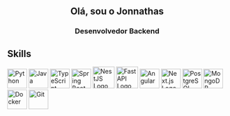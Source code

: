 <h2 align="center">Olá, sou o Jonnathas</h2>

<h3 align="center">Desenvolvedor Backend</h3>

<h2>Skills</h2>
<p>
  <img src="https://cdn.jsdelivr.net/gh/devicons/devicon/icons/python/python-original.svg" width="45" height="45" alt="Python"/>
  <img src="https://cdn.jsdelivr.net/gh/devicons/devicon/icons/java/java-original.svg" width="45" height="45" alt="Java"/>
  <img src="https://cdn.jsdelivr.net/gh/devicons/devicon/icons/typescript/typescript-original.svg" width="45" height="45" alt="TypeScript"/>
  <img src="https://cdn.jsdelivr.net/gh/devicons/devicon/icons/spring/spring-original.svg" width="45" height="45" alt="Spring Boot"/>
  <img src="https://nestjs.com/img/logo-small.svg" alt="NestJS Logo" width="50" height="50"/>
  <img src="https://icon.icepanel.io/Technology/svg/FastAPI.svg" alt="FastAPI Logo" width="50" height="50"/>
  <img src="https://cdn.jsdelivr.net/gh/devicons/devicon/icons/angularjs/angularjs-original.svg" width="45" height="45" alt="Angular"/>
  <img src="https://cdn.jsdelivr.net/gh/devicons/devicon/icons/nextjs/nextjs-original.svg" alt="Next.js Logo" width="45" height="45"/>
  <img src="https://cdn.jsdelivr.net/gh/devicons/devicon/icons/postgresql/postgresql-original.svg" width="45" height="45" alt="PostgreSQL"/>
  <img src="https://cdn.jsdelivr.net/gh/devicons/devicon/icons/mongodb/mongodb-original.svg" width="45" height="45" alt="MongoDB"/>
  <img src="https://cdn.jsdelivr.net/gh/devicons/devicon/icons/docker/docker-original.svg" width="45" height="45" alt="Docker"/>
  <img src="https://cdn.jsdelivr.net/gh/devicons/devicon/icons/git/git-original.svg" width="45" height="45" alt="Git"/>
</p>

